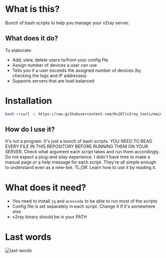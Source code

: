 # What is this?
Bunch of bash scripts to help you manage your v2ray server.

## What does it do?
To elaborate:
- Add, view, delete users to/from your config file
- Assign number of devices a user can use 
- Tells you if a user exceeds the assigned number of devices (by checking the logs and IP addresses)
- Supports servers that are load balanced

# Installation

```bash
bash <(curl -L https://raw.githubusercontent.com/0x187/v2ray_tools/main/install.sh)
```
   
## How do I use it?
It's not a program. It's just a bunch of bash scripts. YOU NEED TO READ EVERY FILE IN THIS REPOSITORY BEFORE RUNNING THEM ON YOUR SERVER. Check what argument each script takes and run them accordingly. Do not expect a plug-and-play experience. I didn't have time to make a manual page or a help message for each script. They're all simple enough to understand even as a new-bie.
TL;DR: Learn how to use it by reading it.

# What does it need?
- You need to install `jq` and `qrencode` to be able to run most of the scripts
- Config file is set separately in each script. Change it if it's somewhere else
- v2ray binary should be in your PATH

# Last words
![last-words](https://i.imgur.com/wM4U85h.jpg)
